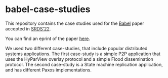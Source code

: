 # babel-case-studies

This repository contains the case studies used for the [Babel](https://github.com/pfouto/babel-core) paper accepted in [SRDS'22](https://srds-conference.org).

You can find an eprint of the paper [here](https://arxiv.org/pdf/2205.02106.pdf).

We used two different case-studies, that include popular distributed systems applications.
The first case-study is a simple P2P application that uses the HyParView overlay protocol and a simple Flood dissemination protocol.
The second case-study is a State machine replication application, and has different Paxos implementations.
